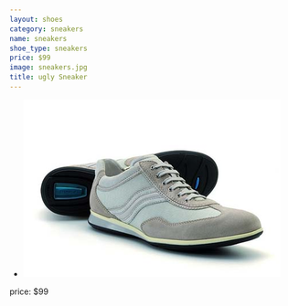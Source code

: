 ```yaml
---
layout: shoes
category: sneakers
name: sneakers
shoe_type: sneakers
price: $99
image: sneakers.jpg
title: ugly Sneaker
---
```


- ![Alt text](/../images/sneakers.jpg "first sneakers 1")


price: $99
